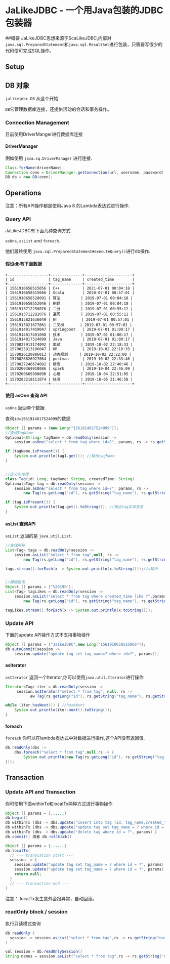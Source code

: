 # JaLikeJDBC - 一个用Java包装的JDBC包装器

##概要
JaLikeJDBC思想来源于ScaLikeJDBC,内部对`java.sql.PreparedStatement`和`java.sql.ResultSet`进行包装，只需要写很少的代码便可完成SQL操作。



## Setup

## DB 对象

`jalikejdbc.DB` 从这个开始

`DB`它管理数据库连接，还提供活动的会话和事务操作。

### Connection Management

目前使用DriverManger进行数据库连接

#### DriverManager

例如使用 `java.sq.DriverManager` 进行连接.

```java
Class.forName(driverName);
Connection conn = DriverManager.getConnection(url, username, password);
DB db = new DB(conn);
```


## Operations
注意：所有API操作都是使用Java 8 的Lambda表达式进行操作.

### Query API

JaLikeJDBC有下面几种查询方式

`asOne`, `asList` and `foreach`. 

他们最终使用 `java.sql.PreparedStatement#executeQuery()`进行db操作.


#### 假设db有下面数据
```$xslt
+------------------+--------------+---------------------+
| id               | tag_name     | created_time        |
+------------------+--------------+---------------------+
| 1561910658515056 | C++          | 2021-07-01 00:04:18 |
| 1561910658515066 | Scala        | 2020-07-01 00:57:01 |
| 1561910658528091 | 算法         | 2019-07-01 00:04:18 |
| 1561910658552046 | 刷题         | 2019-07-01 00:04:18 |
| 1561913712258076 | 二分         | 2019-07-01 00:55:12 |
| 1561913712282076 | 遍历         | 2019-07-01 00:55:12 |
| 1561913821636049 | 树           | 2019-07-01 00:57:01 |
| 1561913821677061 | 二叉树       | 2019-07-01 00:57:01 |
| 1561914017459047 | springboot   | 2019-07-01 01:00:17 |
| 1561914017491098 | 技术         | 2019-07-01 01:00:17 |
| 1561914017524099 | Java         | 2019-07-01 01:00:17 |
| 1570025913174092 | 面试         | 2019-10-02 22:18:33 |
| 1570025913186047 | HR           | 2019-10-02 22:18:33 |
| 1570026120886013 | 动态规划     | 2019-10-02 22:22:00 |
| 1570026826927064 | postman      | 2019-10-02 22:33:46 |
| 1570027246674082 | 情商         | 2019-10-02 22:40:46 |
| 1570200369910086 | spark        | 2019-10-04 22:46:09 |
| 1570200665990090 | 心理         | 2019-10-04 22:51:05 |
| 1570283218111074 | 经济         | 2019-10-05 21:46:58 |
+------------------+--------------+---------------------+

```

#### 使用 asOne 查询 API

`asOne` 返回单个数据.

查询`id=1561914017524099`的数据
```java
Object [] params = {new Long("1561914017524099")};
//查询TagName
Optional<String> tagName = db.readOnly(session -> 
    session.asOne("select * from tag where id=?", params, rs -> rs.getString("tag_name")));

if (tagName.isPresent()) {
    System.out.println(tag1.get()); //输出tagName
}


//定义实体类
class Tag(id: Long, tagName: String, createdTime: String)
Optional<Tag> tag = db.readOnly(session -> 
    session.asOne("select * from tag where id=?", params, rs -> 
        new Tag(rs.getLong("id"), rs.getString("tag_name"), rs.getString("created_time"))));

if (tag.isPresent()) {
    System.out.println(tag.get().toString()); //输出tag实体信息
}

```
#### asList 查询API

`asList` 返回的是 `java.util.List`.

```java
//查找所有
List<Tag> tags = db.readOnly(session -> 
    session.asList("select * from tag",null, rs -> 
        new Tag(rs.getLong("id"), rs.getString("tag_name"), rs.getString("created_time"))));

tags.stream().forEach(x -> System.out.println(x.toString()));//s输出


//模糊查询
Object [] params = {"%2019%"};
List<Tag> tagLikes = db.readOnly(session -> 
    session.asList("select * from tag where created_time like ?",params, rs -> 
        new Tag(rs.getLong("id"), rs.getString("tag_name"), rs.getString("created_time"))));

tagLikes.stream().forEach(x -> System.out.println(x.toString()));
```
### Update API 
下面的update API操作方式不支持事物操作
```java
Object [] params = {"JaikeJDBC",new Long("1561910658515066")};
db.autoCommit(session -> 
    session.update("update tag set tag_name=? where id=?", params));
```


#### asIterator

`asIterator` 返回一个Iterator,你可以使用`java.util.Iterator`进行操作

```java
Iterator<Tag> iter = db.readOnly(session ->
     session.asIterator("select * from tag", null, rs ->
           ew Tag(rs.getLong("id"), rs.getString("tag_name"), rs.getString("created_time"))));

while (iter.hasNext()) { //hashNext
    System.out.println(iter.next().toString());
}
```

#### foreach

`foreach` 你可以在lambda表达式中对数据进行操作,这个API没有返回值.

```java
db.readOnly(dbs ->
    dbs.foreach("select * from tag",null,rs -> {
        System.out.println(new Tag(rs.getLong("id"), rs.getString("tag_name"), rs.getString("created_time")).toString());
}));
```


## Transaction
### Update API and Transaction

你可使用下面withinTx和localTx两种方式进行事物操作

```java
Object [] params = {......}
db.begin()
db withinTx {dbs -> dbs.update("insert into tag (id, tag_name,created_time) values (?, ?, ?)", params) }
db withinTx {dbs -> dbs.update("update tag set tag_name = ? where id = ?", params) }
db withinTx {dbs -> dbs.update("delete tag where id = ?", params) }
db.commit() 或者 db.rollback()
```

```java
Object [] params = {......}
db.localTx(
  // --- transcation start ---
  session -> {
    session.update("update tag set tag_name = ? where id = ?", params);
    session.update("update tag set tag_name = ? where id = ?", params);
    return null;
  } 
  // --- transaction end ---
)
```
注意： localTx发生意外会报异常，自动回滚。


### readOnly block / session

执行只读模式查询

```java
db readOnly (
  session -> session.asList("select * from tag",rs -> rs.getString("name"));
)

val session = db.readOnlySession()
String names = session.asList("select * from tag",rs -> rs.getString("name"));
```